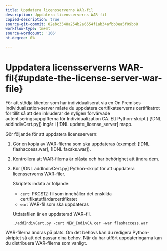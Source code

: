 ```yaml
---
title: Uppdatera licensserverns WAR-fil
description: Uppdatera licensserverns WAR-fil
copied-description: true
source-git-commit: 02ebc3548a254b2a6554f1ab34afbb3ea5f09bb8
workflow-type: tm+mt
source-wordcount: '166'
ht-degree: 0%

---
```


# Uppdatera licensserverns WAR-fil{#update-the-license-server-war-file}

För att stödja klienter som har individualiserat via en On Premises Individualization-server måste du uppdatera certifikatserverns certifikatrot för tillit så att den inkluderar de nyligen förvärvade autentiseringsuppgifterna för Individualization CA. Ett Python-skript ( [!DNL addIndivCert.py]) ingår i [!DNL update_license_server] mapp.

Gör följande för att uppdatera licensservern:

1. Gör en kopia av WAR-filerna som ska uppdateras (exempel: [!DNL flashaccess.war], [!DNL faxsks.war]).
1. Kontrollera att WAR-filerna är olåsta och har behörighet att ändra dem.
1. Kör [!DNL addIndivCert.py] Python-skript för att uppdatera licensserverns WAR-filer.

   Skriptets indata är följande:

   * `cert`: PKCS12-fil som innehåller det enskilda certifikatutfärdarcertifikatet
   * `war`: WAR-fil som ska uppdateras

   Utdatafilen är en uppdaterad WAR-fil.

   ```
   ./addIndivCert.py -cert NEW_IndivCA.cer -war flashaccess.war
   ```

WAR-filerna ändras på plats. Om det behövs kan du redigera Python-skriptet så att det passar dina behov. När du har utfört uppdateringarna kan du distribuera WAR-filerna som vanligt.
